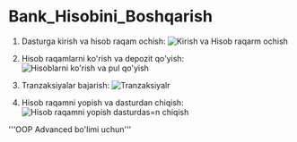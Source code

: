 # Bank_Hisobini_Boshqarish

1. Dasturga kirish va hisob raqam ochish:
  ![Kirish va Hisob raqarm ochish](https://github.com/user-attachments/assets/6da4e188-1f05-45cb-9005-447500a7b512)

2. Hisob raqamlarni ko'rish va depozit qo'yish:
   ![Hisoblarni ko'rish va pul qo'yish](https://github.com/user-attachments/assets/b3d69e34-1298-43d4-8fe1-b02a013e9312)

3. Tranzaksiyalar bajarish:
  ![Tranzaksiyalr](https://github.com/user-attachments/assets/1bfaf8e3-8467-4954-9f51-2a58b9f4fff4)

4. Hisob raqamni yopish va dasturdan chiqish:
   ![Hisob raqamni yopish dasturdas=n chiqish](https://github.com/user-attachments/assets/c167d29f-1f07-4f24-9627-69f2311aa916)

'''OOP Advanced bo'limi uchun'''
